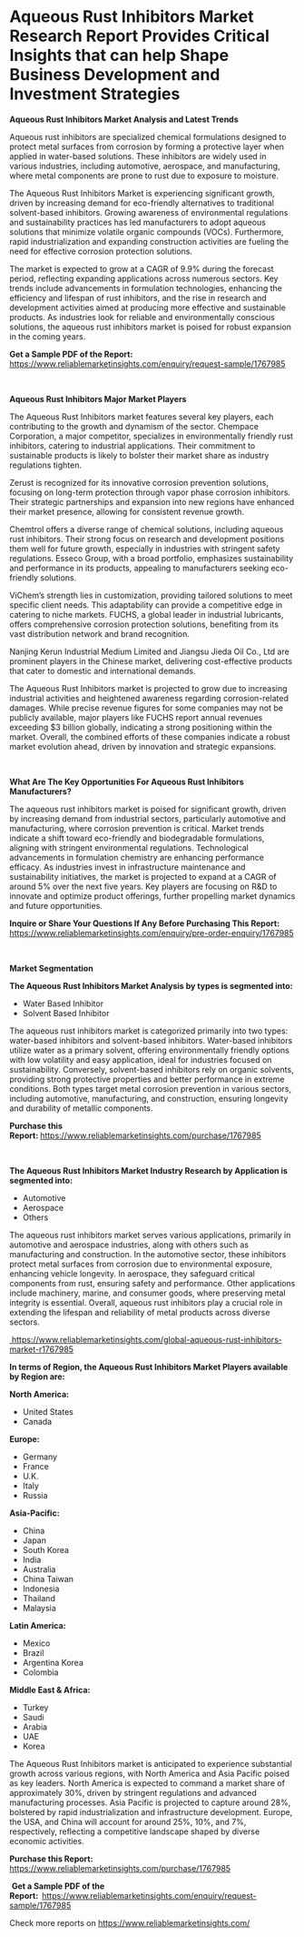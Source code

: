 <p><h1>Aqueous Rust Inhibitors Market Research Report Provides Critical Insights that can help Shape Business Development and Investment Strategies</h1></p><p><strong>Aqueous Rust Inhibitors Market Analysis and Latest Trends</strong></p>
<p><p>Aqueous rust inhibitors are specialized chemical formulations designed to protect metal surfaces from corrosion by forming a protective layer when applied in water-based solutions. These inhibitors are widely used in various industries, including automotive, aerospace, and manufacturing, where metal components are prone to rust due to exposure to moisture.</p><p>The Aqueous Rust Inhibitors Market is experiencing significant growth, driven by increasing demand for eco-friendly alternatives to traditional solvent-based inhibitors. Growing awareness of environmental regulations and sustainability practices has led manufacturers to adopt aqueous solutions that minimize volatile organic compounds (VOCs). Furthermore, rapid industrialization and expanding construction activities are fueling the need for effective corrosion protection solutions.</p><p>The market is expected to grow at a CAGR of 9.9% during the forecast period, reflecting expanding applications across numerous sectors. Key trends include advancements in formulation technologies, enhancing the efficiency and lifespan of rust inhibitors, and the rise in research and development activities aimed at producing more effective and sustainable products. As industries look for reliable and environmentally conscious solutions, the aqueous rust inhibitors market is poised for robust expansion in the coming years.</p></p>
<p><strong>Get a Sample PDF of the Report:&nbsp;</strong> <a href="https://www.reliablemarketinsights.com/enquiry/request-sample/1767985?utm_campaign=3064&utm_medium=2&utm_source=Github&utm_content=ia&utm_term=03042025&utm_id=aqueous-rust-inhibitors">https://www.reliablemarketinsights.com/enquiry/request-sample/1767985</a></p>
<p>&nbsp;</p>
<p><strong>Aqueous Rust Inhibitors Major Market Players</strong></p>
<p><p>The Aqueous Rust Inhibitors market features several key players, each contributing to the growth and dynamism of the sector. Chempace Corporation, a major competitor, specializes in environmentally friendly rust inhibitors, catering to industrial applications. Their commitment to sustainable products is likely to bolster their market share as industry regulations tighten.</p><p>Zerust is recognized for its innovative corrosion prevention solutions, focusing on long-term protection through vapor phase corrosion inhibitors. Their strategic partnerships and expansion into new regions have enhanced their market presence, allowing for consistent revenue growth.</p><p>Chemtrol offers a diverse range of chemical solutions, including aqueous rust inhibitors. Their strong focus on research and development positions them well for future growth, especially in industries with stringent safety regulations. Esseco Group, with a broad portfolio, emphasizes sustainability and performance in its products, appealing to manufacturers seeking eco-friendly solutions.</p><p>ViChem’s strength lies in customization, providing tailored solutions to meet specific client needs. This adaptability can provide a competitive edge in catering to niche markets. FUCHS, a global leader in industrial lubricants, offers comprehensive corrosion protection solutions, benefiting from its vast distribution network and brand recognition.</p><p>Nanjing Kerun Industrial Medium Limited and Jiangsu Jieda Oil Co., Ltd are prominent players in the Chinese market, delivering cost-effective products that cater to domestic and international demands.</p><p>The Aqueous Rust Inhibitors market is projected to grow due to increasing industrial activities and heightened awareness regarding corrosion-related damages. While precise revenue figures for some companies may not be publicly available, major players like FUCHS report annual revenues exceeding $3 billion globally, indicating a strong positioning within the market. Overall, the combined efforts of these companies indicate a robust market evolution ahead, driven by innovation and strategic expansions.</p></p>
<p>&nbsp;</p>
<p><strong>What Are The Key Opportunities For Aqueous Rust Inhibitors Manufacturers?</strong></p>
<p><p>The aqueous rust inhibitors market is poised for significant growth, driven by increasing demand from industrial sectors, particularly automotive and manufacturing, where corrosion prevention is critical. Market trends indicate a shift toward eco-friendly and biodegradable formulations, aligning with stringent environmental regulations. Technological advancements in formulation chemistry are enhancing performance efficacy. As industries invest in infrastructure maintenance and sustainability initiatives, the market is projected to expand at a CAGR of around 5% over the next five years. Key players are focusing on R&D to innovate and optimize product offerings, further propelling market dynamics and future opportunities.</p></p>
<p><strong>Inquire or Share Your Questions If Any Before Purchasing This Report:</strong> <a href="https://www.reliablemarketinsights.com/enquiry/pre-order-enquiry/1767985?utm_campaign=3064&utm_medium=2&utm_source=Github&utm_content=ia&utm_term=03042025&utm_id=aqueous-rust-inhibitors">https://www.reliablemarketinsights.com/enquiry/pre-order-enquiry/1767985</a></p>
<p>&nbsp;</p>
<p><strong>Market Segmentation</strong></p>
<p><strong>The Aqueous Rust Inhibitors Market Analysis by types is segmented into:</strong></p>
<p><ul><li>Water Based Inhibitor</li><li>Solvent Based Inhibitor</li></ul></p>
<p><p>The aqueous rust inhibitors market is categorized primarily into two types: water-based inhibitors and solvent-based inhibitors. Water-based inhibitors utilize water as a primary solvent, offering environmentally friendly options with low volatility and easy application, ideal for industries focused on sustainability. Conversely, solvent-based inhibitors rely on organic solvents, providing strong protective properties and better performance in extreme conditions. Both types target metal corrosion prevention in various sectors, including automotive, manufacturing, and construction, ensuring longevity and durability of metallic components.</p></p>
<p><strong>Purchase this Report:&nbsp;</strong><a href="https://www.reliablemarketinsights.com/purchase/1767985?utm_campaign=3064&utm_medium=2&utm_source=Github&utm_content=ia&utm_term=03042025&utm_id=aqueous-rust-inhibitors">https://www.reliablemarketinsights.com/purchase/1767985</a></p>
<p>&nbsp;</p>
<p><strong>The Aqueous Rust Inhibitors Market Industry Research by Application is segmented into:</strong></p>
<p><ul><li>Automotive</li><li>Aerospace</li><li>Others</li></ul></p>
<p><p>The aqueous rust inhibitors market serves various applications, primarily in automotive and aerospace industries, along with others such as manufacturing and construction. In the automotive sector, these inhibitors protect metal surfaces from corrosion due to environmental exposure, enhancing vehicle longevity. In aerospace, they safeguard critical components from rust, ensuring safety and performance. Other applications include machinery, marine, and consumer goods, where preserving metal integrity is essential. Overall, aqueous rust inhibitors play a crucial role in extending the lifespan and reliability of metal products across diverse sectors.</p></p>
<p><a href="https://www.reliablemarketinsights.com/global-aqueous-rust-inhibitors-market-r1767985?utm_campaign=3064&utm_medium=2&utm_source=Github&utm_content=ia&utm_term=03042025&utm_id=aqueous-rust-inhibitors">&nbsp;https://www.reliablemarketinsights.com/global-aqueous-rust-inhibitors-market-r1767985</a></p>
<p><strong>In terms of Region, the Aqueous Rust Inhibitors Market Players available by Region are:</strong></p>
<p>
    <p> <strong> North America: </strong>
        <ul>
            <li>United States</li>
            <li>Canada</li>
        </ul>
        </p> 
    <p> <strong> Europe: </strong>
        <ul>
            <li>Germany</li>
            <li>France</li>
            <li>U.K.</li>
            <li>Italy</li>
            <li>Russia</li>
        </ul>
        </p> 
    <p> <strong> Asia-Pacific: </strong>
        <ul>
            <li>China</li>
            <li>Japan</li>
            <li>South Korea</li>
            <li>India</li>
            <li>Australia</li>
            <li>China Taiwan</li>
            <li>Indonesia</li>
            <li>Thailand</li>
            <li>Malaysia</li>
        </ul>
        </p> 
    <p> <strong> Latin America: </strong>
        <ul>
            <li>Mexico</li>
            <li>Brazil</li>
            <li>Argentina Korea</li>
            <li>Colombia</li>
        </ul>
        </p> 
    <p> <strong> Middle East & Africa: </strong>
        <ul>
            <li>Turkey</li>
            <li>Saudi</li>
            <li>Arabia</li>
            <li>UAE</li>
            <li>Korea</li>
        </ul>
    </p>
    </p>
<p><p>The Aqueous Rust Inhibitors market is anticipated to experience substantial growth across various regions, with North America and Asia Pacific poised as key leaders. North America is expected to command a market share of approximately 30%, driven by stringent regulations and advanced manufacturing processes. Asia Pacific is projected to capture around 28%, bolstered by rapid industrialization and infrastructure development. Europe, the USA, and China will account for around 25%, 10%, and 7%, respectively, reflecting a competitive landscape shaped by diverse economic activities.</p></p>
<p><strong>Purchase this Report: </strong><a href="https://www.reliablemarketinsights.com/purchase/1767985?utm_campaign=3064&utm_medium=2&utm_source=Github&utm_content=ia&utm_term=03042025&utm_id=aqueous-rust-inhibitors">https://www.reliablemarketinsights.com/purchase/1767985</a></p>
<p>&nbsp;<strong>Get a Sample PDF of the Report:&nbsp;&nbsp;</strong><a href="https://www.reliablemarketinsights.com/enquiry/request-sample/1767985?utm_campaign=3064&utm_medium=2&utm_source=Github&utm_content=ia&utm_term=03042025&utm_id=aqueous-rust-inhibitors">https://www.reliablemarketinsights.com/enquiry/request-sample/1767985</a></p>
<p><strong></strong></p>
<p>Check more reports on <a href="https://www.reliablemarketinsights.com/?utm_campaign=3064&utm_medium=2&utm_source=Github&utm_content=ia&utm_term=03042025&utm_id=aqueous-rust-inhibitors">https://www.reliablemarketinsights.com/</a></p>